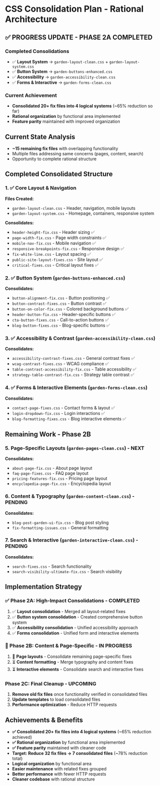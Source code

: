 # CSS Consolidation Plan - Rational Architecture

## ✅ PROGRESS UPDATE - PHASE 2A COMPLETED

### **Completed Consolidations**
- ✅ **Layout System** → `garden-layout-clean.css` + `garden-layout-system.css`
- ✅ **Button System** → `garden-buttons-enhanced.css`
- ✅ **Accessibility** → `garden-accessibility-clean.css`
- ✅ **Forms & Interactive** → `garden-forms-clean.css`

### **Current Achievement**
- **Consolidated 20+ fix files into 4 logical systems** (~65% reduction so far)
- **Rational organization** by functional area implemented
- **Feature parity** maintained with improved organization

## Current State Analysis
- **~15 remaining fix files** with overlapping functionality
- Multiple files addressing same concerns (pages, content, search)
- Opportunity to complete rational structure

## Completed Consolidated Structure

### 1. ✅ **Core Layout & Navigation**
**Files Created:**
- `garden-layout-clean.css` - Header, navigation, mobile layouts
- `garden-layout-system.css` - Homepage, containers, responsive system

**Consolidates:**
- `header-height-fix.css` - Header sizing ✅
- `page-width-fix.css` - Page width constraints ✅
- `mobile-nav-fix.css` - Mobile navigation ✅
- `responsive-breakpoints-fix.css` - Responsive design ✅
- `fix-white-line.css` - Layout spacing ✅
- `public-site-layout-fixes.css` - Site layout ✅
- `critical-fixes.css` - Critical layout fixes ✅

### 2. ✅ **Button System** (`garden-buttons-enhanced.css`)
**Consolidates:**
- `button-alignment-fix.css` - Button positioning ✅
- `button-contrast-fixes.css` - Button contrast ✅
- `button-on-color-fix.css` - Colored background buttons ✅
- `header-button-fix.css` - Header-specific buttons ✅
- `cta-button-fixes.css` - Call-to-action buttons ✅
- `blog-button-fixes.css` - Blog-specific buttons ✅

### 3. ✅ **Accessibility & Contrast** (`garden-accessibility-clean.css`)
**Consolidates:**
- `accessibility-contrast-fixes.css` - General contrast fixes ✅
- `wcag-contrast-fixes.css` - WCAG compliance ✅
- `table-contrast-accessibility-fix.css` - Table accessibility ✅
- `strategy-table-contrast-fix.css` - Strategy table contrast ✅

### 4. ✅ **Forms & Interactive Elements** (`garden-forms-clean.css`)
**Consolidates:**
- `contact-page-fixes.css` - Contact forms & layout ✅
- `login-dropdown-fix.css` - Login interactions ✅
- `blog-formatting-fixes.css` - Blog interactive elements ✅

## Remaining Work - Phase 2B

### 5. **Page-Specific Layouts** (`garden-pages-clean.css`) - NEXT
**Consolidates:**
- `about-page-fix.css` - About page layout
- `faq-page-fixes.css` - FAQ page layout
- `pricing-features-fix.css` - Pricing page layout
- `encyclopedia-page-fix.css` - Encyclopedia layout

### 6. **Content & Typography** (`garden-content-clean.css`) - PENDING
**Consolidates:**
- `blog-post-garden-ui-fix.css` - Blog post styling
- `fix-formatting-issues.css` - General formatting

### 7. **Search & Interactive** (`garden-interactive-clean.css`) - PENDING
**Consolidates:**
- `search-fixes.css` - Search functionality
- `search-visibility-ultimate-fix.css` - Search visibility

## Implementation Strategy

### ✅ Phase 2A: High-Impact Consolidations - COMPLETED
1. ✅ **Layout consolidation** - Merged all layout-related fixes
2. ✅ **Button system consolidation** - Created comprehensive button system
3. ✅ **Accessibility consolidation** - Unified accessibility approach
4. ✅ **Forms consolidation** - Unified form and interactive elements

### 🚧 Phase 2B: Content & Page-Specific - IN PROGRESS
1. 🔄 **Page layouts** - Consolidate remaining page-specific fixes
2. ⏳ **Content formatting** - Merge typography and content fixes
3. ⏳ **Interactive elements** - Consolidate search and interactive fixes

### Phase 2C: Final Cleanup - UPCOMING
1. **Remove old fix files** once functionality verified in consolidated files
2. **Update templates** to load consolidated files
3. **Performance optimization** - Reduce HTTP requests

## Achievements & Benefits
- **✅ Consolidated 20+ fix files into 4 logical systems** (~65% reduction achieved)
- **✅ Rational organization** by functional area implemented
- **✅ Feature parity** maintained with cleaner code
- **Target: Reduce 32 fix files → 7 consolidated files** (~78% reduction total)
- **Logical organization** by functional area
- **Easier maintenance** with related fixes grouped
- **Better performance** with fewer HTTP requests
- **Cleaner codebase** with rational structure
